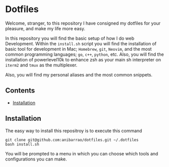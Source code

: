 # Dotfiles 

Welcome, stranger, to this repository I have consigned my dotfiles for your pleasure, and make my life more easy. 

In this repository you will find the basic setup of how I do web Development. Within the `install.sh` script you will find the installation of basic tool for development in Mac; `Homebrew`, `git`, `Neovim`, and the most common programming languages; `go`, `c++`, `python`, etc. Also, you will find the installation of powerlevel10k to enhance zsh as your main sh interpreter on `iterm2` and `tmux` as the multiplexer.  

Also, you will find my personal aliases and the most common snippets. 

## Contents

- [Installation](#installation)

## Installation

The easy way to install this repositroy is to execute this command
```
git clone git@github.com:anibarrao/dotfiles.git ~/.dotfiles
bash install.sh
```
You will be prompted to a menu in which you can choose which tools and configurations you can make. 

